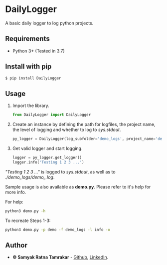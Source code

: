 # DailyLogger
A basic daily logger to log python projects.

## Requirements

* Python 3+ (Tested in 3.7)

## Install with pip
```bash
$ pip install DailyLogger
```

## Usage
1. Import the library.
    ```python
    from DailyLogger import DailyLogger
    ```
2. Create an instance by defining the path for logfiles, the project name, the level of logging
and whether to log to *sys.stdout*.
    ```python
    py_logger = DailyLogger(log_subfolder='demo_logs', project_name='demo', log_level='info', should_also_log_to_stdout=True)
    ```
3. Get valid logger and start logging.
    ```python
    logger = py_logger.get_logger()
    logger.info('Testing 1 2 3 ...')
    ```

*"Testing 1 2 3 ..."* is logged to *sys.stdout*, as well as to *./demo_logs/demo_<YYYY-MM-DD>.log*.

Sample usage is also available as **demo.py**. Please refer to it's help for more info.

For help:
```bash
python3 demo.py -h
```

To recreate Steps 1-3:
```bash
python3 demo.py -p demo -f demo_logs -l info -o
```

## Author

* **&copy; Samyak Ratna Tamrakar** - [Github](https://github.com/srtamrakar), [LinkedIn](https://www.linkedin.com/in/srtamrakar/).